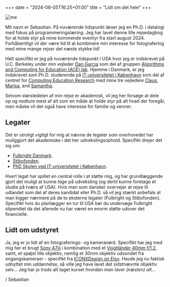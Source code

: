 +++
date = "2024-08-05T16:25+01:00"
title = "Lidt om det hele"
+++

![me](/photos/landing.JPG)

Mit navn er Sebastian. På nuværende tidspunkt læser jeg en Ph.D. i datalogi med fokus på programmeringslæring. Jeg har lavet denne lille rejsedagbog for at holde styr på mine kommende eventyr fra start august 2024. Forhåbentligt vil der være tid til at kombinere min interesse for fotografering med mine mange rejser det næste stykke tid!

Helt specifikt er jeg på nuværende tidspunkt i USA hvor jeg er indskrevet på U.C. Berkeley under min vejleder [Dan Garcia](https://www2.eecs.berkeley.edu/Faculty/Homepages/garcia.html) som del af gruppen [Algorithms and Computing for Education (ACE) lab](https://acelab.berkeley.edu/). Hjemme i Danmark, er jeg indskrevet som Ph.D. studerende på [IT-universitetet i København](https://itu.dk/) som del af centret for [Computing Education Research](https://ccer.itu.dk/) med mine tre vejledere [Claus](https://www.itu.dk/people/brabrand/), [Marisa](https://pure.itu.dk/en/persons/marisa-cohn), and [Samantha](https://anthropology.ku.dk/staff/assistant-professor-and-postdoc/?pure=en/persons/644380).

Selvom størstedelen af min rejse er akademisk, vil jeg her forsøge at dele op og nedture mest af alt som en måde at holde styr på alt hvad der foregår, men måske vil det også have interesse for familie og venner.

## Legater

Det er utroligt vigtigt for mig at nævne de legater som overhovedet har muliggjort det akademiske i det her udvekslingsophold. Specifikt drejer det sig om:

- [Fulbright Danmark](https://fulbrightcenter.dk).
- [Stibofonden](https://www.stibofonden.dk).
- [PhD Skolen ved IT-universitetet i København](https://en.itu.dk/Research/PhD-Programme).

Hvert legat har spillet en central rolle i at støtte mig, og har grundlæggende gjort det muligt at kunne *tage* på udveksling (og dertil kunne foretage et studie på tværs af USA). Hvis man som dansker overvejer at rejse til udlandet som del af deres kandidat eller Ph.D. så vil jeg stærkt anbefale at man kigger nærmere på de to eksterne legater (Fulbright og Stibofonden). Specifikt hvis du planlægger en tur til USA bør du undersøge Fulbright stipendiet da det allerede nu har været en enorm støtte udover det financielle.

## Lidt om udstyret

Ja, jeg er jo lidt af en fotograferings- og kameranørd. Specifikt har jeg med mig her et brugt [Sony A7iii](https://electronics.sony.com/imaging/interchangeable-lens-cameras/full-frame/p/ilce7m3-b) i kombination med et [Voigtländer 40mm f/1.2](https://www.voigtlaender.de/lenses/e-mount/40mm-11-2-nokton-aspherical/?lang=en), samt, et spøjst lille objektiv, nemlig et 30mm objektiv udvundet fra engangskameraer - specifikt fra [ICONXDesign on Etsy](https://www.etsy.com/dk-en/listing/1649901113/disposable-camera-lens-for-sony-e-mount?click_key=207ea6a32c457c5fdc93d0afc263e17b0b2a931c%3A1649901113&click_sum=5aa725ab&ref=shop_home_feat_1). Havde jeg nu faktisk udnyttet min uddannelse, så ville jeg have lavet det sidstnævnte objektiv selv... Jeg har jo trods alt taget kurset *hvordan man laver (næsten) alt*...



/ Sebastian
